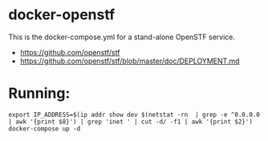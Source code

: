 # docker-openstf

This is the docker-compose.yml for a stand-alone OpenSTF service.

- https://github.com/openstf/stf
- https://github.com/openstf/stf/blob/master/doc/DEPLOYMENT.md

# Running:

    export IP_ADDRESS=$(ip addr show dev $(netstat -rn  | grep -e ^0.0.0.0 | awk '{print $8}') | grep 'inet ' | cut -d/ -f1 | awk '{print $2}')
    docker-compose up -d

